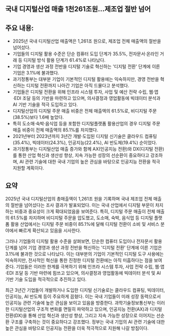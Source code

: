 ## 국내 디지털산업 매출 1천261조원…제조업 절반 넘어

## 주요 내용:
*   2025년 국내 디지털산업 매출액은 1,261조 원으로, 제조업 전체 매출액의 절반을 넘어섰다.
*   기업들의 디지털 활용 수준은 단순 컴퓨터 도입 단계가 35.5%, 전자문서·온라인 거래 등 디지털 방식 활용 단계가 61.4%로 나타났다.
*   기업 경영과 생산 과정 전반을 디지털 기술로 혁신하는 '디지털 전환' 단계에 이른 기업은 3.1%에 불과했다.
*   과기정통부는 대부분 기업이 기본적인 디지털 활용에는 익숙하지만, 경영 전반을 혁신하는 디지털 전환까지 나아간 기업은 아직 드물다고 분석했다.
*   기업들은 디지털 전환을 위해 인프라 시스템 투자, 사업 및 예산 전략 수립, 웹·앱·EDI 조달 등의 기반을 마련하고 있으며, 의사결정과 영업활동에 빅데이터 분석과 AI 기반 기술을 적극 도입하고 있다.
*   디지털산업의 디지털 주문 매출 비중은 전체 매출액의 61.5%로, 비디지털 주문(38.5%)보다 1.6배 높았다.
*   특히 도소매·숙박·음식업 등을 포함한 디지털플랫폼 활용산업의 경우 디지털 주문 매출 비중이 전체 매출액의 85.1%를 차지했다.
*   2021년부터 2023년까지 3년간 개발·도입된 디지털 신기술은 클라우드 컴퓨팅(35.4%), 빅데이터(24.3%), 인공지능(22.4%), AI 반도체(19.4%) 순이었다.
*   과기정통부는 디지털산업 매출 증가와 함께 AX(인공지능 전환)와 DX(디지털 전환)를 통한 산업 혁신과 생산성 향상, 지속 가능한 성장의 선순환이 중요하다고 강조하며, AI 관련 기술에 대한 국내 기업의 높은 관심을 바탕으로 인공지능 전환을 적극 지원할 계획이다.

## 요약
2025년 국내 디지털산업의 총매출액이 1,261조 원을 기록하며 국내 제조업 전체 매출의 절반을 넘어섰다는 조사 결과가 발표되었다. 이는 국내 산업에서 디지털 부문이 차지하는 비중과 중요성이 크게 확대되었음을 보여준다. 특히, 디지털 주문 매출이 전체 매출의 61.5%를 차지하며 비디지털 주문을 압도했고, 도소매, 숙박, 음식업 등 디지털 플랫폼 활용 산업에서는 디지털 주문 비중이 85.1%에 달해 디지털 전환이 소비 및 서비스 분야에서 빠르게 확산되고 있음을 시사한다.

그러나 기업들의 디지털 활용 수준을 살펴보면, 단순한 컴퓨터 도입이나 전자문서 활용 단계를 넘어 기업 경영과 생산 과정 전반을 혁신하는 '디지털 전환' 단계에 이른 기업은 3.1%에 불과한 것으로 나타났다. 이는 대부분의 기업이 기본적인 디지털 도구 사용에는 익숙하지만, 전사적인 혁신을 통한 진정한 디지털 전환에는 아직 미흡하다는 점을 보여준다. 기업들은 이러한 한계를 극복하기 위해 인프라 시스템 투자, 사업 전략 수립, 웹·앱·EDI 조달 등 기반 마련에 힘쓰고 있으며, 의사결정과 영업활동에 빅데이터 분석 및 AI 기반 기술 도입을 적극적으로 추진하고 있다.

최근 3년간 기업들이 개발하거나 도입한 디지털 신기술로는 클라우드 컴퓨팅, 빅데이터, 인공지능, AI 반도체 등이 주요하게 꼽혔다. 이는 국내 기업들이 미래 성장 동력으로서 인공지능 관련 기술에 높은 관심을 보이고 있음을 방증한다. 과학기술정보통신부는 이러한 디지털산업의 구조적 변화를 면밀히 파악하고 있으며, 인공지능 전환(AX)과 디지털 전환(DX)을 통해 산업 혁신과 생산성 향상, 그리고 지속 가능한 성장으로 이어지는 선순환 구조를 구축하는 것이 중요하다고 강조했다. 정부는 국내 기업의 AI 관련 기술에 대한 높은 관심을 바탕으로 인공지능 전환을 더욱 적극적으로 지원해 나갈 방침이다.